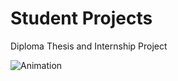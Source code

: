 # Student Projects
Diploma Thesis and Internship Project

![Animation](https://github.com/k-kovani/Student_Projects/blob/main/animated_graph_magma.gif=160x80)



